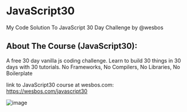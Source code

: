 # JavaScript30
My Code Solution To JavaScript 30 Day Challenge by @wesbos

##  About The Course (JavaScript30):
 A free 30 day vanilla js coding challenge. Learn to build 30 things in 30 days with 30 tutorials. 
 No Frameworks, No Compilers, No Libraries, No Boilerplate


link to JavaScript30 course at wesbos.com:   https://wesbos.com/javascript30

![image](https://user-images.githubusercontent.com/51326421/102464666-3807ed80-407f-11eb-9d93-bc86bcce5a26.png)

